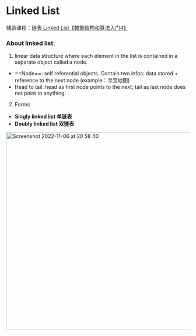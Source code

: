 # Linked List
辅助课程：[链表 Linked List【数据结构和算法入门4】](https://www.bilibili.com/video/BV1rE411g788/?spm_id_from=333.337.search-card.all.click&vd_source=44f1c1dde1ba80d40cfa333db0f6fc7a)
### About linked list:
1. linear data structure where each element in the list is contained in a separate object called a node.
* ==Node==: self referential objects. Contain two infos: data stored + reference to the next node (example：寻宝地图)
* Head to tail: head as first node points to the next; tail as last node does not point to anything.
2. Forms
* **Singly linked list 单链表**
* **Doubly linked list 双链表**
 <img width="541" alt="Screenshot 2022-11-06 at 20 58 40" src="https://user-images.githubusercontent.com/111238960/200194837-f8faaba1-ada4-4a70-96a8-d609373f3f6e.png">

